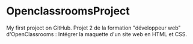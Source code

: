 # OpenclassroomsProject
My first project on GitHub. Projet 2 de la formation "développeur web" d'OpenClassrooms : Intégrer la maquette d'un site web en HTML et CSS.
